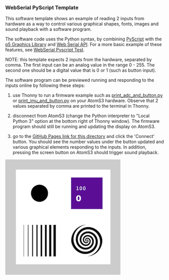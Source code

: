 ### WebSerial PyScript Template  
  
This software template shows an example of reading 2 inputs from hardware as a way to control various graphical shapes, fonts, images and sound playback with a software program.  

The software code uses the Python syntax, by combining [PyScript](https://pyscript.net/) with the [p5 Graphics Library](https://p5js.org/) and [Web Serial API](https://developer.mozilla.org/en-US/docs/Web/API/Web_Serial_API).  For a more basic example of these features, see [WebSerial Pyscript Test](../webserial_pyscript_test/).

NOTE: this template expects 2 inputs from the hardware, separated by comma.  The first input can be an analog value in the range 0 - 255.  The second one should be a digital value that is 0 or 1 (such as button input).

The software program can be previewed running and responding to the inputs online by following these steps:

1. use Thonny to run a firmware example such as [print_adc_and_button.py](../print_adc_and_button.py) or [print_imu_and_button.py](../print_imu_and_button.py) on your AtomS3 hardware.  Observe that 2 values separated by comma are printed to the terminal in Thonny.  

2. disconnect from AtomS3 (change the Python interpreter to "Local Python 3" option at the bottom right of Thonny window).  The firmware program should still be running and updating the display on AtomS3.

3. go to the [GitHub Pages link for this directory](https://pa-nik.github.io/SP24-IXD-256/class05/webserial_pyscript_template/) and click the 'Connect' button.  You should see the number values under the button updated and various graphical elements responding to the inputs.  In addition, pressing the screen button on AtomS3 should trigger sound playback.  

![screencap_webserial_test.png](screencap_webserial_template.png)